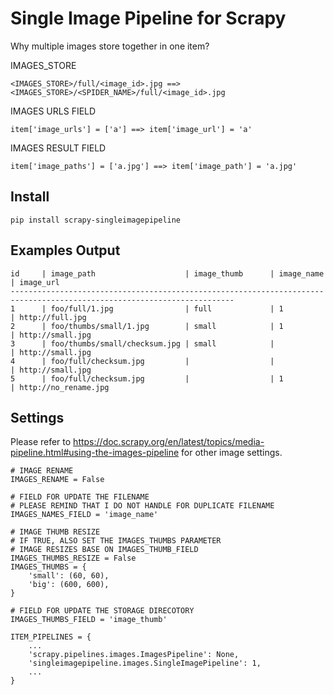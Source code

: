 Single Image Pipeline for Scrapy
==================================================

Why multiple images store together in one item?

IMAGES_STORE

    <IMAGES_STORE>/full/<image_id>.jpg ==> <IMAGES_STORE>/<SPIDER_NAME>/full/<image_id>.jpg

IMAGES URLS FIELD

    item['image_urls'] = ['a'] ==> item['image_url'] = 'a'

IMAGES RESULT FIELD

    item['image_paths'] = ['a.jpg'] ==> item['image_path'] = 'a.jpg'


Install
----------

    pip install scrapy-singleimagepipeline


Examples Output
----------

    id     | image_path                    | image_thumb      | image_name  | image_url
    ------------------------------------------------------------------------------------------------------------------------
    1      | foo/full/1.jpg                | full             | 1           | http://full.jpg
    2      | foo/thumbs/small/1.jpg        | small            | 1           | http://small.jpg
    3      | foo/thumbs/small/checksum.jpg | small            |             | http://small.jpg
    4      | foo/full/checksum.jpg         |                  |             | http://small.jpg
    5      | foo/full/checksum.jpg         |                  | 1           | http://no_rename.jpg

Settings
----------

Please refer to https://doc.scrapy.org/en/latest/topics/media-pipeline.html#using-the-images-pipeline for other image settings.

    # IMAGE RENAME
    IMAGES_RENAME = False

    # FIELD FOR UPDATE THE FILENAME
    # PLEASE REMIND THAT I DO NOT HANDLE FOR DUPLICATE FILENAME
    IMAGES_NAMES_FIELD = 'image_name'

    # IMAGE THUMB RESIZE
    # IF TRUE, ALSO SET THE IMAGES_THUMBS PARAMETER
    # IMAGE RESIZES BASE ON IMAGES_THUMB_FIELD
    IMAGES_THUMBS_RESIZE = False
    IMAGES_THUMBS = {
        'small': (60, 60),
        'big': (600, 600),
    }

    # FIELD FOR UPDATE THE STORAGE DIRECOTORY
    IMAGES_THUMBS_FIELD = 'image_thumb'

    ITEM_PIPELINES = {
        ...
        'scrapy.pipelines.images.ImagesPipeline': None,
        'singleimagepipeline.images.SingleImagePipeline': 1,
        ...
    }